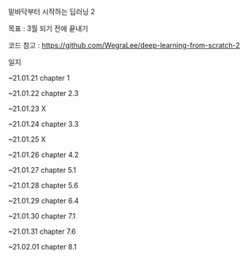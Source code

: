 밑바닥부터 시작하는 딥러닝 2

목표 : 3월 되기 전에 끝내기

코드 참고 :  https://github.com/WegraLee/deep-learning-from-scratch-2

일지

~21.01.21 chapter 1

~21.01.22 chapter 2.3

~21.01.23 X

~21.01.24 chapter 3.3

~21.01.25 X

~21.01.26 chapter 4.2

~21.01.27 chapter 5.1

~21.01.28 chapter 5.6

~21.01.29 chapter 6.4

~21.01.30 chapter 7.1

~21.01.31 chapter 7.6

~21.02.01 chapter 8.1